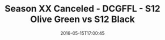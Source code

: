 ---
title: Season XX Canceled - DCGFFL - S12 Olive Green vs S12 Black
teams-score:
- team: _teams/s12-olive-green.md
  score: 32
- team: _teams/s12-black.md
  score: 26
mvp: ''
game-ball: ''
season: 12
week: 0
date: '2016-05-15T17:00:45'
pageid: season-12-playoffs-may-15-2016-4183-vs-4173
---